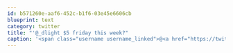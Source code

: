 ```yaml
---
id: b571260e-aaf6-452c-b1f6-03e45e6606cb
blueprint: text
category: twitter
title: "'@_dlight $5 friday this week?"
caption: '<span class="username username_linked">@<a href="https://twitter.com/_dlight" title="Битюцкий Корнилий">_dlight</a></span> $5 friday this week?'
---
```

